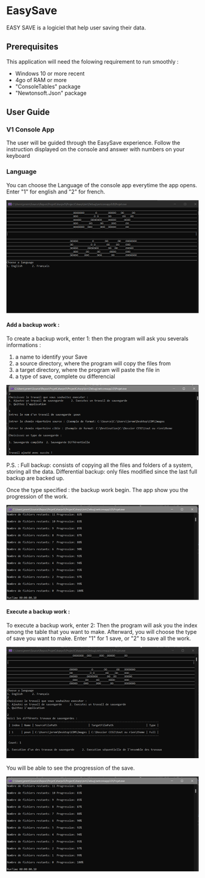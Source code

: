 # EasySave

EASY SAVE is a logiciel that help user saving their data.

## Prerequisites

This application will need the folowing requirement to run smoothly :
 - Windows 10 or more recent
 - 4go of RAM or more
 - "ConsoleTables" package 
 - "Newtonsoft.Json" package 


## User Guide

### V1  Console App

The user will be guided through the EasySave experience. Follow the instruction displayed on the console and answer with numbers on your keyboard

### Language

You can choose the Language of the console app everytime the app opens. Enter "1" for english and "2" for french.

![language](https://github.com/Zoradik/ProjetCsharp/blob/develop/ProjectCsharp/Images/language.png)

#### Add a backup work :

To create a backup work, enter 1:
then the program will ask you severals informations :
  1. a name to identify your Save
  2. a source directory, where the program will copy the files from
  3. a target directory, where the program will paste the file in
  4. a type of save, complete ou differencial

![add](https://github.com/Zoradik/ProjetCsharp/blob/develop/ProjectCsharp/Images/add.png)

P.S. : 
Full backup: consists of copying all the files and folders of a system, storing all the data.
Differential backup: only files modified since the last full backup are backed up.

Once the type specified : the backup work begin. The app show you the progression of the work.

![progess](https://github.com/Zoradik/ProjetCsharp/blob/develop/ProjectCsharp/Images/progress.png)

#### Execute a backup work :

To execute a backup work, enter 2:
Then the program will ask you the index among the table that you want to make.
Afterward, you will choose the type of save you want to make. Enter "1" for 1 save, or "2" to save all the work.

![execute](https://github.com/Zoradik/ProjetCsharp/blob/develop/ProjectCsharp/Images/execute.png)

You will be able to see the progression of the save. 

![progess](https://github.com/Zoradik/ProjetCsharp/blob/develop/ProjectCsharp/Images/progress.png)



